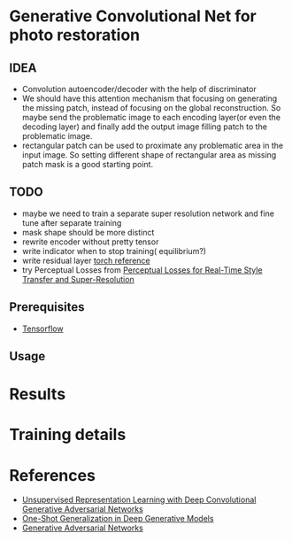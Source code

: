 Generative Convolutional Net for photo restoration
====================
## IDEA
* Convolution autoencoder/decoder with the help of discriminator
* We should have this attention mechanism that focusing on generating the missing patch, instead of focusing on the global reconstruction. So maybe send the problematic image to each encoding layer(or even the decoding layer) and finally add the output image filling patch to the problematic image.
* rectangular patch can be used to proximate any problematic area in the input image. So setting different shape of rectangular area as missing patch mask is a good starting point. 

## TODO
* maybe we need to train a separate super resolution network and fine tune after separate training
* mask shape should be more distinct 
* rewrite encoder without pretty tensor
* write indicator when to stop training( equilibrium?)
* write residual layer [torch reference](https://github.com/gcr/torch-residual-networks/blob/master/residual-layers.lua)
* try Perceptual Losses from [Perceptual Losses for Real-Time Style Transfer
and Super-Resolution](http://arxiv.org/pdf/1603.08155v1.pdf)

Prerequisites
-------------
- [Tensorflow](https://www.tensorflow.org/)

Usage
-----

# Results

# Training details

# References
 * [Unsupervised Representation Learning with Deep Convolutional Generative Adversarial Networks](https://github.com/Newmu/dcgan_code)
 * [One-Shot Generalization in Deep Generative Models](http://arxiv.org/pdf/1603.05027.pdf)
 * [Generative Adversarial Networks](http://arxiv.org/abs/1406.2661)
